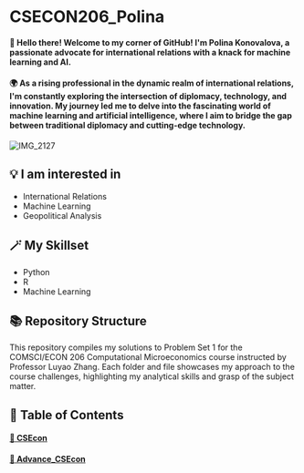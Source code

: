 # CSECON206_Polina

#### 👋 Hello there! Welcome to my corner of GitHub! I'm Polina Konovalova, a passionate advocate for international relations with a knack for machine learning and AI.

#### 🌍 As a rising professional in the dynamic realm of international relations, I'm constantly exploring the intersection of diplomacy, technology, and innovation. My journey led me to delve into the fascinating world of machine learning and artificial intelligence, where I aim to bridge the gap between traditional diplomacy and cutting-edge technology.

![IMG_2127](https://github.com/Rising-Stars-by-Sunshine/CSECON206_Polina/assets/148934457/a2e2515c-5c2c-4ddd-94cc-b60814630d3e)

## 💡 I am interested in
- International Relations
- Machine Learning
- Geopolitical Analysis

## 🪄 My Skillset
- Python
- R
- Machine Learning

## 📚 Repository Structure
This repository compiles my solutions to Problem Set 1 for the COMSCI/ECON 206 Computational Microeconomics course instructed by Professor Luyao Zhang. Each folder and file showcases my approach to the course challenges, highlighting my analytical skills and grasp of the subject matter.

## 📎 Table of Contents
#### [📌 CSEcon](https://github.com/Rising-Stars-by-Sunshine/CSECON206_Polina/tree/main/CSEcon/README.md)

#### [📌 Advance_CSEcon](https://github.com/Rising-Stars-by-Sunshine/CSECON206_Polina/tree/main/Advance_CSECON/README.md)

